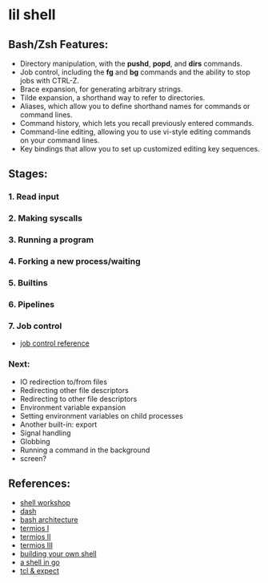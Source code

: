# lil shell

## Bash/Zsh Features:

-   Directory manipulation, with the **pushd**, **popd**, and **dirs** commands.
-   Job control, including the **fg** and **bg** commands and the ability to stop jobs with CTRL-Z.
-   Brace expansion, for generating arbitrary strings.
-   Tilde expansion, a shorthand way to refer to directories.
-   Aliases, which allow you to define shorthand names for commands or command lines.
-   Command history, which lets you recall previously entered commands.
-   Command-line editing, allowing you to use vi-style editing commands on your command lines.
-   Key bindings that allow you to set up customized editing key sequences.

## Stages:

### 1. Read input

### 2. Making syscalls

### 3. Running a program

### 4. Forking a new process/waiting

### 5. Builtins

### 6. Pipelines

### 7. Job control

-   [job control reference](https://www.gnu.org/software/libc/manual/html_node/Implementing-a-Shell.html)

### Next:

-   IO redirection to/from files
-   Redirecting other file descriptors
-   Redirecting to other file descriptors
-   Environment variable expansion
-   Setting environment variables on child processes
-   Another built-in: export
-   Signal handling
-   Globbing
-   Running a command in the background
-   screen?

## References:

-   [shell workshop](https://github.com/kamalmarhubi/shell-workshop)
-   [dash](https://git.kernel.org/pub/scm/utils/dash/dash.git/tree/src/TOUR)
-   [bash architecture](https://aosabook.org/en/v1/bash.html)
-   [termios I](https://blog.nelhage.com/2009/12/a-brief-introduction-to-termios/)
-   [termios II](https://blog.nelhage.com/2009/12/a-brief-introduction-to-termios-termios3-and-stty/)
-   [termios III](https://blog.nelhage.com/2010/01/a-brief-introduction-to-termios-signaling-and-job-control/)
-   [building your own shell](https://www.cipht.net/2017/10/17/build-your-own-shell.html)
-   [a shell in go](https://simjue.pages.dev/post/2018/07-01-go-unix-shell/)
-   [tcl & expect](https://core.tcl-lang.org/expect/index)
